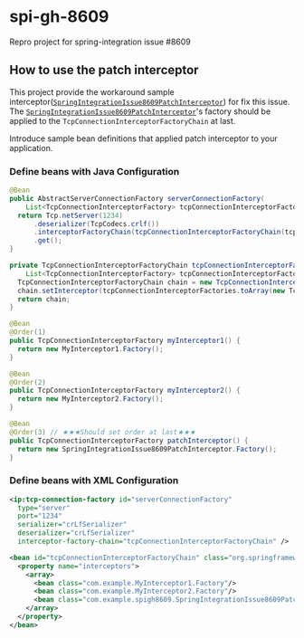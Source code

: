 # spi-gh-8609
Repro project for spring-integration issue #8609 

## How to use the patch interceptor

This project provide the workaround sample interceptor([`SpringIntegrationIssue8609PatchInterceptor`](https://github.com/kazuki43zoo/spi-gh-8609/blob/main/src/main/java/com/example/spigh8609/SpringIntegrationIssue8609PatchInterceptor.java)) for fix this issue.
The [`SpringIntegrationIssue8609PatchInterceptor`](https://github.com/kazuki43zoo/spi-gh-8609/blob/main/src/main/java/com/example/spigh8609/SpringIntegrationIssue8609PatchInterceptor.java)'s factory should be applied to the `TcpConnectionInterceptorFactoryChain` at last.

Introduce sample bean definitions that applied patch interceptor to your application.

### Define beans with Java Configuration

```java
@Bean
public AbstractServerConnectionFactory serverConnectionFactory(
    List<TcpConnectionInterceptorFactory> tcpConnectionInterceptorFactories) {
  return Tcp.netServer(1234)
      .deserializer(TcpCodecs.crlf())
      .interceptorFactoryChain(tcpConnectionInterceptorFactoryChain(tcpConnectionInterceptorFactories))
      .get();
}

private TcpConnectionInterceptorFactoryChain tcpConnectionInterceptorFactoryChain(
    List<TcpConnectionInterceptorFactory> tcpConnectionInterceptorFactories) {
  TcpConnectionInterceptorFactoryChain chain = new TcpConnectionInterceptorFactoryChain();
  chain.setInterceptor(tcpConnectionInterceptorFactories.toArray(new TcpConnectionInterceptorFactory[0]));
  return chain;
}

@Bean
@Order(1)
public TcpConnectionInterceptorFactory myInterceptor1() {
  return new MyInterceptor1.Factory();
}

@Bean
@Order(2)
public TcpConnectionInterceptorFactory myInterceptor2() {
  return new MyInterceptor2.Factory();
}

@Bean
@Order(3) // ★★★Should set order at last★★★
public TcpConnectionInterceptorFactory patchInterceptor() {
  return new SpringIntegrationIssue8609PatchInterceptor.Factory();
}

```

### Define beans with XML Configuration

```xml
<ip:tcp-connection-factory id="serverConnectionFactory"
  type="server"
  port="1234"
  serializer="crLfSerializer"
  deserializer="crLfSerializer"
  interceptor-factory-chain="tcpConnectionInterceptorFactoryChain" />

<bean id="tcpConnectionInterceptorFactoryChain" class="org.springframework.integration.ip.tcp.connection.TcpConnectionInterceptorFactoryChain">
  <property name="interceptors">
    <array>
      <bean class="com.example.MyInterceptor1.Factory"/>
      <bean class="com.example.MyInterceptor2.Factory"/>
      <bean class="com.example.spigh8609.SpringIntegrationIssue8609PatchInterceptor.Factory"/> <!-- ★★★Should define the bean at last★★★ -->
    </array>
  </property>
</bean>
```
